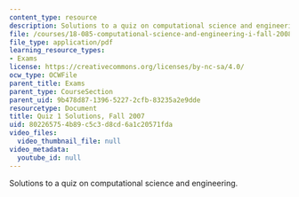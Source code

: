```yaml
---
content_type: resource
description: Solutions to a quiz on computational science and engineering.
file: /courses/18-085-computational-science-and-engineering-i-fall-2008/802265754b89c5c3d8cd6a1c20571fda_quiz1_sols_18085.pdf
file_type: application/pdf
learning_resource_types:
- Exams
license: https://creativecommons.org/licenses/by-nc-sa/4.0/
ocw_type: OCWFile
parent_title: Exams
parent_type: CourseSection
parent_uid: 9b478d87-1396-5227-2cfb-83235a2e9dde
resourcetype: Document
title: Quiz 1 Solutions, Fall 2007
uid: 80226575-4b89-c5c3-d8cd-6a1c20571fda
video_files:
  video_thumbnail_file: null
video_metadata:
  youtube_id: null
---
```

Solutions to a quiz on computational science and engineering.